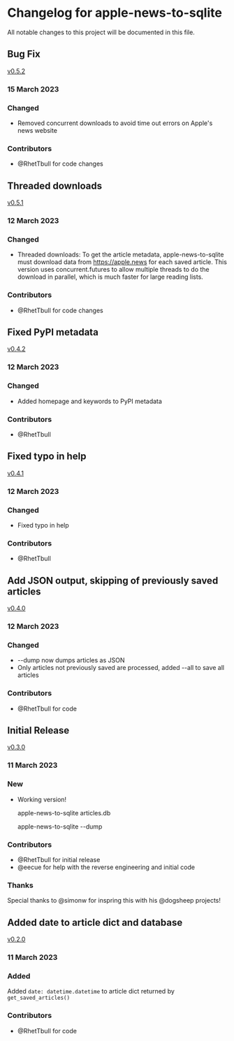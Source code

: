# Changelog for apple-news-to-sqlite

All notable changes to this project will be documented in this file.

## Bug Fix

[v0.5.2](https://github.com/RhetTbull/apple-news-to-sqlite/releases/tag/v0.5.2)

### 15 March 2023

### Changed

- Removed concurrent downloads to avoid time out errors on Apple's news website

### Contributors

- @RhetTbull for code changes

## Threaded downloads

[v0.5.1](https://github.com/RhetTbull/apple-news-to-sqlite/releases/tag/v0.5.1)

### 12 March 2023

### Changed

- Threaded downloads: To get the article metadata, apple-news-to-sqlite must download data from https://apple.news for each saved article.
This version uses concurrent.futures to allow multiple threads to do the download in parallel, which is much faster
for large reading lists.

### Contributors

- @RhetTbull for code changes

## Fixed PyPI metadata

[v0.4.2](https://github.com/RhetTbull/apple-news-to-sqlite/releases/tag/v0.4.2)

### 12 March 2023

### Changed

- Added homepage and keywords to PyPI metadata

### Contributors

- @RhetTbull

## Fixed typo in help

[v0.4.1](https://github.com/RhetTbull/apple-news-to-sqlite/releases/tag/v0.4.1)

### 12 March 2023

### Changed

- Fixed typo in help

### Contributors

- @RhetTbull

## Add JSON output, skipping of previously saved articles

[v0.4.0](https://github.com/RhetTbull/apple-news-to-sqlite/releases/tag/v0.4.0)

### 12 March 2023

### Changed

- --dump now dumps articles as JSON
- Only articles not previously saved are processed, added --all to save all articles

### Contributors

- @RhetTbull for code

## Initial Release

[v0.3.0](https://github.com/RhetTbull/apple-news-to-sqlite/releases/tag/v0.3.0)

### 11 March 2023

### New

- Working version!

    apple-news-to-sqlite articles.db

    apple-news-to-sqlite --dump

### Contributors

- @RhetTbull for initial release
- @eecue for help with the reverse engineering and initial code

### Thanks

Special thanks to @simonw for inspring this with his @dogsheep projects!

## Added date to article dict and database

[v0.2.0](https://github.com/RhetTbull/apple-news-to-sqlite/releases/tag/v0.2.0)

### 11 March 2023

### Added

Added `date: datetime.datetime` to article dict returned by `get_saved_articles()`

### Contributors

- @RhetTbull for code
